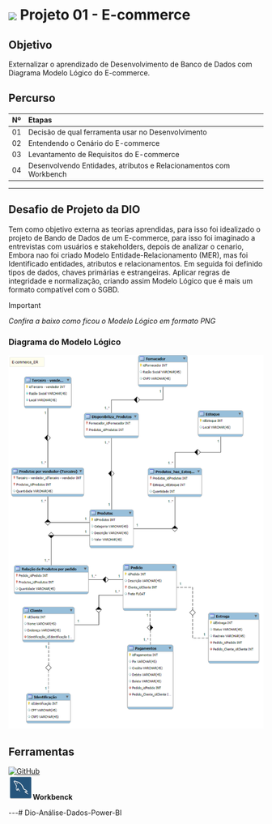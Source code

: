 <h1>
    <a href="https://www.dio.me/">
     <img align="center" width="40px" src="https://hermes.digitalinnovation.one/assets/diome/logo-minimized.png"></a>
    <span>Projeto 01 - E-commerce</span>
</h1>

## Objetivo
Externalizar o aprendizado de Desenvolvimento de Banco de Dados com Diagrama Modelo Lógico do E-commerce.


## Percurso
<table>
  <thead>
    <tr align="left">
      <th>Nº</th>
      <th>Etapas</th>
    </tr>
  </thead>
  <tbody align="left">
    <tr>
      <td>01</td>
      <td>Decisão de qual ferramenta usar no Desenvolvimento</td>
    </tr>
    <tr>
      <td>02</td>
      <td>Entendendo o Cenário do E-commerce</td>
    </tr>
    <tr>
      <td>03</td>
      <td>Levantamento de Requisitos do E-commerce</td>  
    </tr>
    <tr>
      <td>04</td>
      <td>Desenvolvendo Entidades, atributos e Relacionamentos com Workbench</td>    
    </tr>
  </tbody>
</table>

---
## Desafio de Projeto da DIO
Tem como objetivo externa as teorias aprendidas, para isso foi idealizado o projeto de Bando de Dados de um E-commerce, para isso foi imaginado a entrevistas com usuários e stakeholders, depois de analizar o cenario, Embora nao foi criado Modelo Entidade-Relacionamento (MER), mas foi Identificado entidades, atributos e relacionamentos.
Em seguida foi definido tipos de dados, chaves primárias e estrangeiras.
Aplicar regras de integridade e normalização, criando assim Modelo Lógico que é mais um formato compatível com o SGBD. <br>

> [!IMPORTANT]   
> *Confira a baixo como ficou o Modelo Lógico em formato PNG*

### Diagrama do Modelo Lógico
![weber](/Projeto01/E-commcer-Corrigido_Entregar.png)


## Ferramentas
[![GitHub](https://img.shields.io/badge/GitHub-000?style=for-the-badge&logo=github&logoColor=30A3DC)](https://docs.github.com/) <br>
![weber](/img/workbench_.png)**Workbenck**

---# Dio-Análise-Dados-Power-BI
